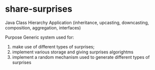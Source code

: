 # share-surprises
Java Class Hierarchy Application (inheritance, upcasting, downcasting, composition, aggregation, interfaces)

Purpose
Generic system used for:
1) make use of different types of surprises;
2) implement various storage and giving surprises algorightms 
3) implement a random mechanism used to generate different types of surprises
